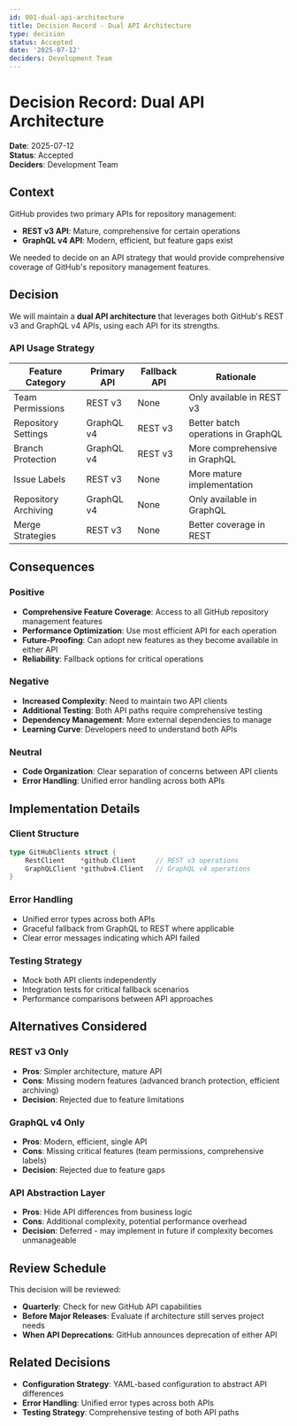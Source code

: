 ```yaml
---
id: 001-dual-api-architecture
title: Decision Record - Dual API Architecture
type: decision
status: Accepted
date: '2025-07-12'
deciders: Development Team
---
```


# Decision Record: Dual API Architecture

**Date**: 2025-07-12  
**Status**: Accepted  
**Deciders**: Development Team

## Context

GitHub provides two primary APIs for repository management:

- **REST v3 API**: Mature, comprehensive for certain operations
- **GraphQL v4 API**: Modern, efficient, but feature gaps exist

We needed to decide on an API strategy that would provide comprehensive coverage of GitHub's repository management features.

## Decision

We will maintain a **dual API architecture** that leverages both GitHub's REST v3 and GraphQL v4 APIs, using each API for its strengths.

### API Usage Strategy

| Feature Category | Primary API | Fallback API | Rationale |
|------------------|-------------|--------------|-----------|
| Team Permissions | REST v3 | None | Only available in REST v3 |
| Repository Settings | GraphQL v4 | REST v3 | Better batch operations in GraphQL |
| Branch Protection | GraphQL v4 | REST v3 | More comprehensive in GraphQL |
| Issue Labels | REST v3 | None | More mature implementation |
| Repository Archiving | GraphQL v4 | None | Only available in GraphQL |
| Merge Strategies | REST v3 | None | Better coverage in REST |

## Consequences

### Positive

- **Comprehensive Feature Coverage**: Access to all GitHub repository management features
- **Performance Optimization**: Use most efficient API for each operation
- **Future-Proofing**: Can adopt new features as they become available in either API
- **Reliability**: Fallback options for critical operations

### Negative

- **Increased Complexity**: Need to maintain two API clients
- **Additional Testing**: Both API paths require comprehensive testing
- **Dependency Management**: More external dependencies to manage
- **Learning Curve**: Developers need to understand both APIs

### Neutral

- **Code Organization**: Clear separation of concerns between API clients
- **Error Handling**: Unified error handling across both APIs

## Implementation Details

### Client Structure

```go
type GitHubClients struct {
    RestClient    *github.Client     // REST v3 operations
    GraphQLClient *githubv4.Client   // GraphQL v4 operations
}
```

### Error Handling

- Unified error types across both APIs
- Graceful fallback from GraphQL to REST where applicable
- Clear error messages indicating which API failed

### Testing Strategy

- Mock both API clients independently
- Integration tests for critical fallback scenarios
- Performance comparisons between API approaches

## Alternatives Considered

### REST v3 Only

- **Pros**: Simpler architecture, mature API
- **Cons**: Missing modern features (advanced branch protection, efficient archiving)
- **Decision**: Rejected due to feature limitations

### GraphQL v4 Only

- **Pros**: Modern, efficient, single API
- **Cons**: Missing critical features (team permissions, comprehensive labels)
- **Decision**: Rejected due to feature gaps

### API Abstraction Layer

- **Pros**: Hide API differences from business logic
- **Cons**: Additional complexity, potential performance overhead
- **Decision**: Deferred - may implement in future if complexity becomes unmanageable

## Review Schedule

This decision will be reviewed:

- **Quarterly**: Check for new GitHub API capabilities
- **Before Major Releases**: Evaluate if architecture still serves project needs
- **When API Deprecations**: GitHub announces deprecation of either API

## Related Decisions

- **Configuration Strategy**: YAML-based configuration to abstract API differences
- **Error Handling**: Unified error types across both APIs
- **Testing Strategy**: Comprehensive testing of both API paths
